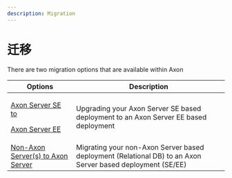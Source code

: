 ```yaml
---
description: Migration
---
```


# 迁移

There are two migration options that are available within Axon

| Options                                                                                                                                       | Description                                                                                                |
| --------------------------------------------------------------------------------------------------------------------------------------------- | ---------------------------------------------------------------------------------------------------------- |
| <p><a href="standard-to-enterprise-edition.md">Axon Server SE to</a></p><p><a href="standard-to-enterprise-edition.md">Axon Server EE</a></p> | Upgrading your Axon Server SE based deployment to an Axon Server EE based deployment                       |
| [Non-Axon Server(s) to Axon Server](non-axon-server-to-axon-server.md)                                                                        | Migrating your non-Axon Server based deployment (Relational DB) to an Axon Server based deployment (SE/EE) |
